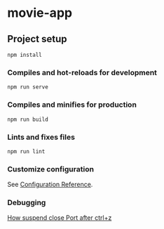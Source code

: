 # movie-app

## Project setup
```
npm install
```

### Compiles and hot-reloads for development
```
npm run serve
```

### Compiles and minifies for production
```
npm run build
```

### Lints and fixes files
```
npm run lint
```

### Customize configuration
See [Configuration Reference](https://cli.vuejs.org/config/).

### Debugging
[How suspend close Port after ctrl+z](https://stackoverflow.com/questions/34257803/node-js-is-still-listening-to-the-port-after-ctrlz?answertab=oldest#tab-top)